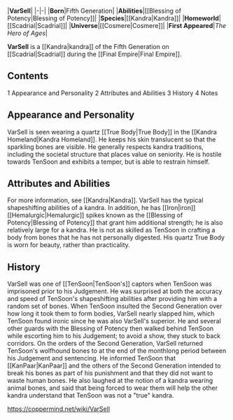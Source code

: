 |**VarSell**|
|-|-|
|**Born**|Fifth Generation|
|**Abilities**|[[Blessing of Potency\|Blessing of Potency]]|
|**Species**|[[Kandra\|Kandra]]|
|**Homeworld**|[[Scadrial\|Scadrial]]|
|**Universe**|[[Cosmere\|Cosmere]]|
|**First Appeared**|*The Hero of Ages*|

**VarSell** is a [[Kandra\|kandra]] of the Fifth Generation on [[Scadrial\|Scadrial]] during the [[Final Empire\|Final Empire]].

## Contents

1 Appearance and Personality
2 Attributes and Abilities
3 History
4 Notes


## Appearance and Personality
VarSell is seen wearing a quartz [[True Body\|True Body]] in the [[Kandra Homeland\|Kandra Homeland]]. He keeps his skin translucent so that the sparkling bones are visible. He generally respects kandra traditions, including the societal structure that places value on seniority. He is hostile towards TenSoon and exhibits a temper, but is able to restrain himself.

## Attributes and Abilities
For more information, see [[Kandra\|Kandra]].
VarSell has the typical shapeshifting abilities of a kandra. In addition, he has [[Iron\|iron]] [[Hemalurgic\|Hemalurgic]] spikes known as the [[Blessing of Potency\|Blessing of Potency]] that grant him additional strength; he is also relatively large for a kandra. He is not as skilled as TenSoon in crafting a body from bones that he has not personally digested. His quartz True Body is worn for beauty, rather than practicality.

## History
VarSell was one of [[TenSoon\|TenSoon's]] captors when TenSoon was imprisoned prior to his Judgement. He was surprised at both the accuracy and speed of TenSoon's shapeshifting abilities after providing him with a random set of bones. When TenSoon insulted the Second Generation over how long it took them to form bodies, VarSell nearly slapped him, which TenSoon found ironic since he was also VarSell's superior. He and several other guards with the Blessing of Potency then walked behind TenSoon while escorting him to his Judgement; to avoid a show, they stuck to back corridors.
On the orders of the Second Generation, VarSell returned TenSoon's wolfhound bones to at the end of the monthlong period between his Judgement and sentencing. He informed TenSoon that [[KanPaar\|KanPaar]] and the others of the Second Generation intended to break his bones as part of his punishment and that they did not want to waste human bones. He also laughed at the notion of a kandra wearing animal bones, and said that being forced to wear them will help the other kandra understand that TenSoon was not a "true" kandra.



https://coppermind.net/wiki/VarSell